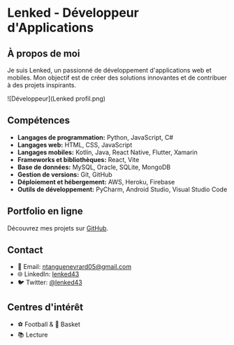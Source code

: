 <!--<img src="./Lenked profil.png" alt="Ma superbe image" width="100%">
<h1 align="center">Hi 👋, I'm Evrard Ntanguen(Lenked)</h1>

-->
<!--
**Lenked/Lenked** is a ✨ _special_ ✨ repository because its `README.md` (this file) appears on your GitHub profile.

Here are some ideas to get you started:

- 🔭 I’m currently working on to the web, mobile and artificial intelligence
- 🌱 I’m currently learning python, kotlin and Node .js
- 👯 I’m looking to collaborate on on informative projects
- 🤔 I’m looking for help with ...
- 💬 Ask me about ...
- 📫 How to reach me: lenked43@gmail.com
- 😄 Pronouns: ...
- ⚡ Fun fact: ...
-->

<!-- - 🔭 I’m currently working on to the web, mobile and artificial intelligence
- 🌱 I’m currently learning python, kotlin and Node .js
- 👯 I’m looking to collaborate on on informative projects
- 📫 How to reach me: lenked43@gmail.com

<h3 align="center">A passionate fullstack junior Web & MOBILE developer</h3>
-->

# Lenked - Développeur d'Applications

## À propos de moi
Je suis Lenked, un passionné de développement d'applications web et mobiles. Mon objectif est de créer des solutions innovantes et de contribuer à des projets inspirants. 

![Développeur](Lenked profil.png)

## Compétences
- **Langages de programmation:** Python, JavaScript, C#
- **Langages web:** HTML, CSS, JavaScript
- **Langages mobiles:** Kotlin, Java, React Native, Flutter, Xamarin
- **Frameworks et bibliothèques:** React, Vite
- **Base de données:** MySQL, Oracle, SQLite, MongoDB
- **Gestion de versions:** Git, GitHub
- **Déploiement et hébergement:** AWS, Heroku, Firebase
- **Outils de développement:** PyCharm, Android Studio, Visual Studio Code

## Portfolio en ligne
Découvrez mes projets sur [GitHub](https://github.com/lenked43).

## Contact
- 📧 Email: ntanguenevrard05@gmail.com
- 🌐 LinkedIn: [lenked43](https://www.linkedin.com/in/lenked43/)
- 🐦 Twitter: [@lenked43](https://twitter.com/lenked43)

## Centres d'intérêt
- ⚽ Football & 🏀 Basket
- 📚 Lecture
